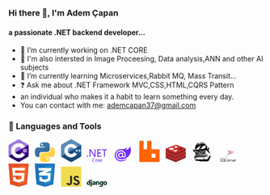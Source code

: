### Hi there 👋, I'm Adem Çapan
#### a passionate .NET backend developer...

<!--
**fable147/fable147** is a ✨ _special_ ✨ repository because its `README.md` (this file) appears on your GitHub profile.
-->

- 🔭 I’m currently working on .NET CORE 
- :metal: I'm also intersted in Image Proceesing, Data analysis,ANN and other AI subjects
- 🌱 I’m currently learning Microservices,Rabbit MQ, Mass Transit...
- :question: Ask me about .NET Framework MVC,CSS,HTML,CQRS Pattern
- an individual who makes it a habit to learn something every day.
- You can contact with me: ademcapan37@gmail.com
### :hammer: Languages and Tools
<div> 
<img src="https://github.com/fable147/fable147/blob/main/Images/c--4.svg" width=40 /> &nbsp;
<img src="https://github.com/fable147/fable147/blob/main/Images/python-5.svg" width=40 /> &nbsp;
<img src="https://github.com/fable147/fable147/blob/main/Images/c.svg" width=40 /> &nbsp;
<img src="https://github.com/fable147/fable147/blob/main/Images/dot-net-core-7.svg" width=40 /> &nbsp;
<img src="https://github.com/fable147/fable147/blob/main/Images/blazor.svg" width=40 /> &nbsp;
<img src="https://github.com/fable147/fable147/blob/main/Images/rabbitmq.svg" width=40 /> &nbsp;
<img src="https://github.com/fable147/fable147/blob/main/Images/redis.svg" width=40 /> &nbsp;
<img src="https://github.com/fable147/fable147/blob/main/Images/mt-logo-color.svg" width=40 /> &nbsp;
<img src="https://github.com/fable147/fable147/blob/main/Images/microsoft-sql-server-1.svg" width=40 /> &nbsp;
<img src="https://github.com/fable147/fable147/blob/main/Images/html-1.svg" width=40 /> &nbsp;
<img src="https://github.com/fable147/fable147/blob/main/Images/css-3.svg" width=40 /> &nbsp;
<img src="https://github.com/fable147/fable147/blob/main/Images/logo-javascript.svg" width=40 /> &nbsp;
<img src="https://github.com/fable147/fable147/blob/main/Images/django-community.svg" width=40 /> &nbsp;






</div>

